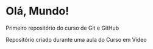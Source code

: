 # Olá, Mundo!
 Primeiro repositório do curso de Git e GitHub
 
 Repositório criado durante uma aula do Curso em Vídeo

